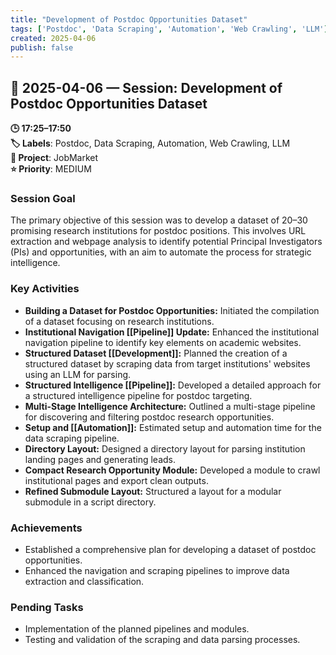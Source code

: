 ```yaml
---
title: "Development of Postdoc Opportunities Dataset"
tags: ['Postdoc', 'Data Scraping', 'Automation', 'Web Crawling', 'LLM']
created: 2025-04-06
publish: false
---
```


## 📅 2025-04-06 — Session: Development of Postdoc Opportunities Dataset

**🕒 17:25–17:50**  
**🏷️ Labels**: Postdoc, Data Scraping, Automation, Web Crawling, LLM  
**📂 Project**: JobMarket  
**⭐ Priority**: MEDIUM  


### Session Goal
The primary objective of this session was to develop a dataset of 20–30 promising research institutions for postdoc positions. This involves URL extraction and webpage analysis to identify potential Principal Investigators (PIs) and opportunities, with an aim to automate the process for strategic intelligence.

### Key Activities
- **Building a Dataset for Postdoc Opportunities:** Initiated the compilation of a dataset focusing on research institutions.
- **Institutional Navigation [[Pipeline]] Update:** Enhanced the institutional navigation pipeline to identify key elements on academic websites.
- **Structured Dataset [[Development]]:** Planned the creation of a structured dataset by scraping data from target institutions' websites using an LLM for parsing.
- **Structured Intelligence [[Pipeline]]:** Developed a detailed approach for a structured intelligence pipeline for postdoc targeting.
- **Multi-Stage Intelligence Architecture:** Outlined a multi-stage pipeline for discovering and filtering postdoc research opportunities.
- **Setup and [[Automation]]:** Estimated setup and automation time for the data scraping pipeline.
- **Directory Layout:** Designed a directory layout for parsing institution landing pages and generating leads.
- **Compact Research Opportunity Module:** Developed a module to crawl institutional pages and export clean outputs.
- **Refined Submodule Layout:** Structured a layout for a modular submodule in a script directory.

### Achievements
- Established a comprehensive plan for developing a dataset of postdoc opportunities.
- Enhanced the navigation and scraping pipelines to improve data extraction and classification.

### Pending Tasks
- Implementation of the planned pipelines and modules.
- Testing and validation of the scraping and data parsing processes.
